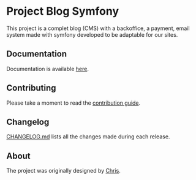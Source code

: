 # Project Blog Symfony

This project is a complet blog (CMS) with a backoffice, a payment, email system made with symfony developed to be adaptable for our sites.

## Documentation

Documentation is available [here](docs/index.md).

## Contributing

Please take a moment to read the [contribution guide](CONTRIBUTING.md).

## Changelog

[CHANGELOG.md](CHANGELOG.md) lists all the changes made during each release.

## About

The project was originally designed by [Chris](https://github.com/cdiot).
